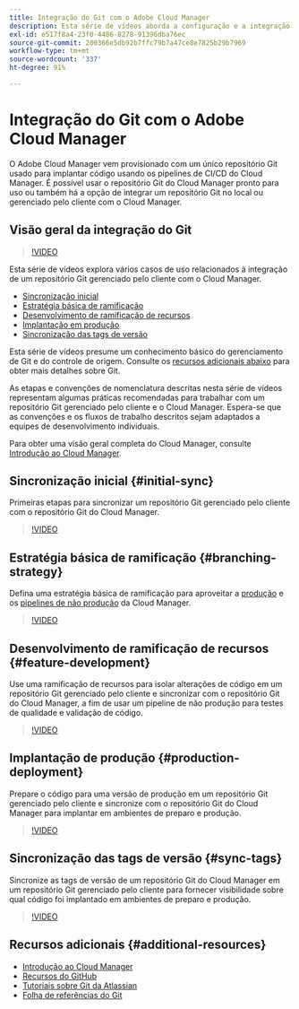 ```yaml
---
title: Integração do Git com o Adobe Cloud Manager
description: Esta série de vídeos aborda a configuração e a integração de um repositório Git gerenciado pelo cliente (no local) com o Adobe Cloud Manager.
exl-id: e517f8a4-23f0-4486-8278-91396dba76ec
source-git-commit: 200366e5db92b7ffc79b7a47ce8e7825b29b7969
workflow-type: tm+mt
source-wordcount: '337'
ht-degree: 91%

---
```



# Integração do Git com o Adobe Cloud Manager

O Adobe Cloud Manager vem provisionado com um único repositório Git usado para implantar código usando os pipelines de CI/CD do Cloud Manager. É possível usar o repositório Git do Cloud Manager pronto para uso ou também há a opção de integrar um repositório Git no local ou gerenciado pelo cliente com o Cloud Manager.

## Visão geral da integração do Git

>[!VIDEO](https://video.tv.adobe.com/v/28710/)

Esta série de vídeos explora vários casos de uso relacionados à integração de um repositório Git gerenciado pelo cliente com o Cloud Manager.

* [Sincronização inicial](#initial-sync)
* [Estratégia básica de ramificação](#branching-strategy)
* [Desenvolvimento de ramificação de recursos](#feature-development)
* [Implantação em produção](#production-deployment)
* [Sincronização das tags de versão](#sync-tags)

Esta série de vídeos presume um conhecimento básico do gerenciamento de Git e do controle de origem. Consulte os [recursos adicionais abaixo](#additional-resources) para obter mais detalhes sobre Git.

As etapas e convenções de nomenclatura descritas nesta série de vídeos representam algumas práticas recomendadas para trabalhar com um repositório Git gerenciado pelo cliente e o Cloud Manager. Espera-se que as convenções e os fluxos de trabalho descritos sejam adaptados a equipes de desenvolvimento individuais.

Para obter uma visão geral completa do Cloud Manager, consulte [Introdução ao Cloud Manager](/help/introduction.md).

## Sincronização inicial {#initial-sync}

Primeiras etapas para sincronizar um repositório Git gerenciado pelo cliente com o repositório Git do Cloud Manager.

>[!VIDEO](https://video.tv.adobe.com/v/28711/?quality=12)

## Estratégia básica de ramificação {#branching-strategy}

Defina uma estratégia básica de ramificação para aproveitar a [produção](/help/using/production-pipelines.md) e os [pipelines de não produção](/help/using/non-production-pipelines.md) da Cloud Manager.

>[!VIDEO](https://video.tv.adobe.com/v/28712/?quality=12)

## Desenvolvimento de ramificação de recursos {#feature-development}

Use uma ramificação de recursos para isolar alterações de código em um repositório Git gerenciado pelo cliente e sincronizar com o repositório Git do Cloud Manager, a fim de usar um pipeline de não produção para testes de qualidade e validação de código.

>[!VIDEO](https://video.tv.adobe.com/v/28723/?quality=12)

## Implantação de produção {#production-deployment}

Prepare o código para uma versão de produção em um repositório Git gerenciado pelo cliente e sincronize com o repositório Git do Cloud Manager para implantar em ambientes de preparo e produção.

>[!VIDEO](https://video.tv.adobe.com/v/28724/?quality=12)

## Sincronização das tags de versão {#sync-tags}

Sincronize as tags de versão de um repositório Git do Cloud Manager em um repositório Git gerenciado pelo cliente para fornecer visibilidade sobre qual código foi implantado em ambientes de preparo e produção.

>[!VIDEO](https://video.tv.adobe.com/v/28725/?quality=12)

## Recursos adicionais {#additional-resources}

* [Introdução ao Cloud Manager](/help/introduction.md)
* [Recursos do GitHub](https://try.github.io)
* [Tutoriais sobre Git da Atlassian](https://www.atlassian.com/git/tutorials/what-is-version-control)
* [Folha de referências do Git](https://education.github.com/git-cheat-sheet-education.pdf)
